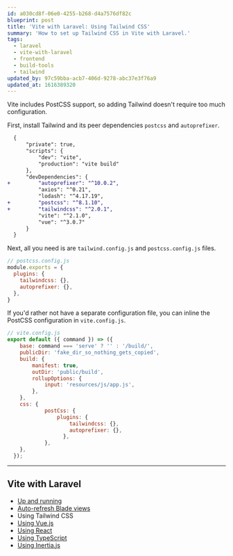 ```yaml
---
id: a030cd8f-06e0-4255-b268-d4a7576df82c
blueprint: post
title: 'Vite with Laravel: Using Tailwind CSS'
summary: 'How to set up Tailwind CSS in Vite with Laravel.'
tags:
  - laravel
  - vite-with-laravel
  - frontend
  - build-tools
  - tailwind
updated_by: 97c59bba-acb7-406d-9278-abc37e3f76a9
updated_at: 1616389320
---
```

Vite includes PostCSS support, so adding Tailwind doesn't require too much configuration.

First, install Tailwind and its peer dependencies `postcss` and `autoprefixer`.

```diff
  {
      "private": true,
      "scripts": {
          "dev": "vite",
          "production": "vite build"
      },
      "devDependencies": {
+         "autoprefixer": "^10.0.2",
          "axios": "^0.21",
          "lodash": "^4.17.19",
+         "postcss": "^8.1.10",
+         "tailwindcss": "^2.0.1",
          "vite": "^2.1.0",
          "vue": "^3.0.7"
      }
  }
```

Next, all you need is are `tailwind.config.js` and `postcss.config.js` files.

```js
// postcss.config.js
module.exports = {
  plugins: {
    tailwindcss: {},
    autoprefixer: {},
  },
}
```

If you'd rather not have a separate configuration file, you can inline the PostCSS configuration in `vite.config.js`.

```js {hl_lines=["12-19"]}
// vite.config.js
export default ({ command }) => ({
    base: command === 'serve' ? '' : '/build/',
    publicDir: 'fake_dir_so_nothing_gets_copied',
    build: {
        manifest: true,
        outDir: 'public/build',
        rollupOptions: {
            input: 'resources/js/app.js',
        },
    },
    css: {
            postCss: {
                plugins: {
                    tailwindcss: {},
                    autoprefixer: {},
                  },
            },
    },
  });
```

---

## Vite with Laravel

- [Up and running](/vite-with-laravel)
- [Auto-refresh Blade views](/vite-with-laravel-blade)
- Using Tailwind CSS
- [Using Vue.js](/vite-with-laravel-vue)
- [Using React](/vite-with-laravel-react)
- [Using TypeScript](/vite-with-laravel-typescript)
- [Using Inertia.js](/vite-with-laravel-inertia)